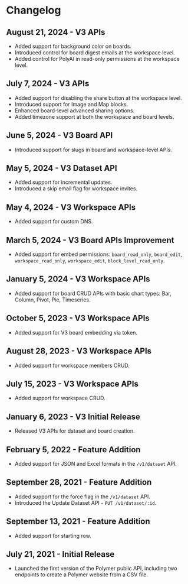 # Changelog

## August 21, 2024 - V3 APIs
- Added support for background color on boards.
- Introduced control for board digest emails at the workspace level.
- Added control for PolyAI in read-only permissions at the workspace level.

## July 7, 2024 - V3 APIs
- Added support for disabling the share button at the workspace level.
- Introduced support for Image and Map blocks.
- Enhanced board-level advanced sharing options.
- Added timezone support at both the workspace and board levels.

## June 5, 2024 - V3 Board API
- Introduced support for slugs in board and workspace-level APIs.

## May 5, 2024 - V3 Dataset API
- Added support for incremental updates.
- Introduced a skip email flag for workspace invites.

## May 4, 2024 - V3 Workspace APIs
- Added support for custom DNS.

## March 5, 2024 - V3 Board APIs Improvement
- Added support for embed permissions: `board_read_only`, `board_edit`, `workspace_read_only`, `workspace_edit`, `block_level_read_only`.

## January 5, 2024 - V3 Workspace APIs
- Added support for board CRUD APIs with basic chart types: Bar, Column, Pivot, Pie, Timeseries.

## October 5, 2023 - V3 Workspace APIs
- Added support for V3 board embedding via token.

## August 28, 2023 - V3 Workspace APIs
- Added support for workspace members CRUD.

## July 15, 2023 - V3 Workspace APIs
- Added support for workspace CRUD.

## January 6, 2023 - V3 Initial Release
- Released V3 APIs for dataset and board creation.

## February 5, 2022 - Feature Addition
- Added support for JSON and Excel formats in the `/v1/dataset` API.

## September 28, 2021 - Feature Addition
- Added support for the force flag in the `/v1/dataset` API.
- Introduced the Update Dataset API - `PUT /v1/dataset/:id`.

## September 13, 2021 - Feature Addition
- Added support for starting row.

## July 21, 2021 - Initial Release
- Launched the first version of the Polymer public API, including two endpoints to create a Polymer website from a CSV file.
